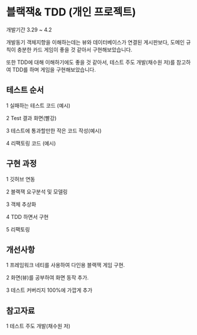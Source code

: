 <h1>블랙잭& TDD (개인 프로젝트)</h1>

개발기간
3.29 ~ 4.2

개발동기 
객체지향을 이해하는데는 뷰와 데이터베이스가 연결된 게시판보다, 도메인 규칙이 충분한 카드 게임이 좋을 것 같아서 구현해보았습니다.

또한 TDD에 대해 이해하기에도 좋을 것 같아서,
테스트 주도 개발(채수원 저)를 참고하여
TDD를 하며 게임을 구현해보았습니다.
 

<h2>테스트 순서</h2>

1 실패하는 테스트 코드 (예시)

2 Test 결과 화면(빨강)

3 테스트에 통과할만한 작은 코드 작성(예시)

4 리팩토링 코드 (예시)

 

<h2>구현 과정</h2>

1 깃허브 연동

2 블랙잭 요구분석 및 모델링

3 객체 추상화

4 TDD 하면서 구현  

5 리팩토링   
 


<h2>개선사항</h2>

1 프레임워크 네티를 사용하여 다인용 블랙잭 게임 구현.

2 화면(뷰)를 공부하여 화면 동작 추가.

3 테스트 커버리지 100%에 가깝게 추가 



<h2>참고자료</h2>

1 테스트 주도 개발(채수원 저)
